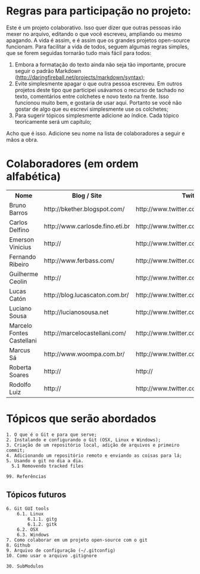 # Regras para participação no projeto:

Este é um projeto colaborativo. Isso quer dizer que outras pessoas irão mexer no arquivo, editando o que você escreveu, ampliando ou mesmo apagando. A vida é assim, e é assim que os grandes projetos open-source funcionam.
Para facilitar a vida de todos, seguem algumas regras simples, que se forem seguidas tornarão tudo mais fácil para todos:

1. Embora a formatação do texto ainda não seja tão importante, procure seguir o padrão Markdown (http://daringfireball.net/projects/markdown/syntax);
2. Evite simplesmente apagar o que outra pessoa escreveu. Em outros projetos deste tipo que participei usávamos o recurso de tachado no texto, comentários entre colchetes e novo texto na frente. Isso funcionou muito bem, e gostaria de usar aqui. Portanto se você não gostar de algo que eu escreví simplesmente use os colchetes;
3. Para sugerir tópicos simplesmente adicione ao índice. Cada tópico teoricamente será um capítulo;

Acho que é isso. Adicione seu nome na lista de colaboradores a seguir e mãos a obra.


# Colaboradores (em ordem alfabética)

<table>
    <tr><th>Nome</th><th>Blog / Site</th><th>Twitter</th><td>Outros</td></tr>
    <tr><td>Bruno Barros</td><td>http://bkether.blogspot.com/</td><td>http://www.twitter.com/bkether</td><td></td></tr>
    <tr><td>Carlos Delfino</td><td>http://www.carlosde.fino.eti.br</td><td>http://www.twitter.com/fullsrv</td><td>http://www.github.com/carlosdelfino<br/>http://www.linkedin.com/in/carlosdelfino</td></tr>
    <tr><td>Emerson Vinicius</td><td>http://</td><td>http://www.twitter.com/emersonvinicius</td><td></td></tr>
    <tr><td>Fernando Ribeiro</td><td>http://www.ferbass.com/</td><td>http://www.twitter.com/fer_bass</td><td></td></tr>
    <tr><td>Guilherme Ceolin</td><td>http://</td><td>http://www.twitter.com/guiceolin</td><td></td></tr>
    <tr><td>Lucas Catón</td><td>http://blog.lucascaton.com.br/</td><td>http://www.twitter.com/lucascaton</td><td></td></tr>
    <tr><td>Luciano Sousa</td><td>http://lucianosousa.net</td><td>http://www.twitter.com/lucianosousa</td><td></td></tr>
    <tr><td>Marcelo Fontes Castellani</td><td>http://marcelocastellani.com/</td><td>http://www.twitter.com/mfcastellani</td><td></td></tr>
    <tr><td>Marcus Sá</td><td>http://www.woompa.com.br/</td><td>http://www.twitter.com/sa_vini</td><td></td></tr>
    <tr><td>Roberta Soares</td><td>http://</td><td>http://</td><td></td></tr>
    <tr><td>Rodolfo Luiz</td><td>http://</td><td>http://www.twitter.com/rodolfols</td><td></td></tr>
</table>

# Tópicos que serão abordados

    1. O que é o Git e para que serve;
    2. Instalando e configurando o Git (OSX, Linux e Windows);
    3. Criação de um repositório local, adição de arquivos e primeiro commit;
    4. Adicionando um repositório remoto e enviando as coisas para lá;
    5. Usando o git no dia a dia.
      5.1 Removendo tracked files

    99. Referências

## Tópicos futuros

    6. Git GUI tools
        6.1. Linux
            6.1.1. gitg
            6.1.2. gitk
        6.2. OSX
        6.3. Windows
    7. Como colaborar em um projeto open-source com o git
    8. Github
    9. Arquivo de configuração (~/.gitconfig)
    10. Como usar o arquivo .gitignore
    
	30. SubModulos
    